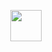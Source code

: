 <p align="center">
    <img height="50" width="50" src="https://i.loli.net/2020/10/17/UBocRzTbNG2melK.png"/>
</p>

